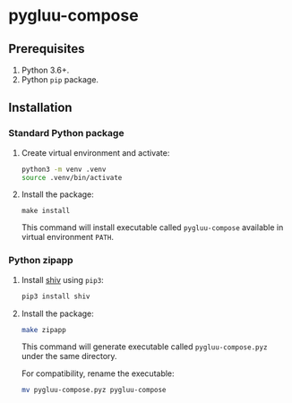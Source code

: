 # pygluu-compose

## Prerequisites

1.  Python 3.6+.
1.  Python `pip` package.

## Installation

### Standard Python package

1.  Create virtual environment and activate:

    ```sh
    python3 -m venv .venv
    source .venv/bin/activate
    ```

1.  Install the package:

    ```
    make install
    ```

    This command will install executable called `pygluu-compose` available in virtual environment `PATH`.

### Python zipapp

1.  Install [shiv](https://shiv.readthedocs.io/) using `pip3`:

    ```sh
    pip3 install shiv
    ```

1.  Install the package:

    ```sh
    make zipapp
    ```

    This command will generate executable called `pygluu-compose.pyz` under the same directory.

    For compatibility, rename the executable:

    ```sh
    mv pygluu-compose.pyz pygluu-compose
    ```
